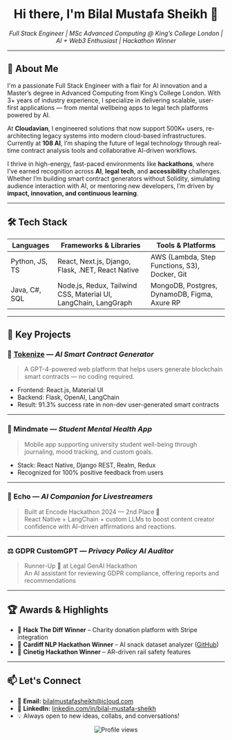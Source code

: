 <h1 align="center">Hi there, I'm Bilal Mustafa Sheikh 👋</h1>

<p align="center">
  <em>Full Stack Engineer | MSc Advanced Computing @ King’s College London | AI + Web3 Enthusiast | Hackathon Winner</em>
</p>

---

## 🚀 About Me

I'm a passionate Full Stack Engineer with a flair for AI innovation and a Master’s degree in Advanced Computing from King’s College London. With 3+ years of industry experience, I specialize in delivering scalable, user-first applications — from mental wellbeing apps to legal tech platforms powered by AI.

At **Cloudavian**, I engineered solutions that now support 500K+ users, re-architecting legacy systems into modern cloud-based infrastructures. Currently at **108 AI**, I’m shaping the future of legal technology through real-time contract analysis tools and collaborative AI-driven workflows.

I thrive in high-energy, fast-paced environments like **hackathons**, where I’ve earned recognition across **AI**, **legal tech**, and **accessibility** challenges. Whether I’m building smart contract generators without Solidity, simulating audience interaction with AI, or mentoring new developers, I’m driven by **impact, innovation, and continuous learning**.

---

## 🛠️ Tech Stack

| Languages       | Frameworks & Libraries | Tools & Platforms     |
|----------------|------------------------|------------------------|
| Python, JS, TS | React, Next.js, Django, Flask, .NET, React Native | AWS (Lambda, Step Functions, S3), Docker, Git |
| Java, C#, SQL  | Node.js, Redux, Tailwind CSS, Material UI, LangChain, LangGraph | MongoDB, Postgres, DynamoDB, Figma, Axure RP |

---

## 🧠 Key Projects

### 🔗 [Tokenize](https://github.com/bilal-mustafa10/tokenize) — *AI Smart Contract Generator*
> A GPT-4-powered web platform that helps users generate blockchain smart contracts — no coding required.

- Frontend: React.js, Material UI  
- Backend: Flask, OpenAI, LangChain  
- Result: 91.3% success rate in non-dev user-generated smart contracts

---

### 💬 Mindmate — *Student Mental Health App*
> Mobile app supporting university student well-being through journaling, mood tracking, and custom goals.

- Stack: React Native, Django REST, Realm, Redux  
- Recognized for 100% positive feedback from users

---

### 🎤 Echo — *AI Companion for Livestreamers*
> Built at Encode Hackathon 2024 — 2nd Place 🥈  
> React Native + LangChain + custom LLMs to boost content creator confidence with AI-driven affirmations and reactions.

---

### ⚖️ GDPR CustomGPT — *Privacy Policy AI Auditor*
> Runner-Up 🏅 at Legal GenAI Hackathon  
> An AI assistant for reviewing GDPR compliance, offering reports and recommendations

---

## 🏆 Awards & Highlights

- 🥇 **Hack The Diff Winner** – Charity donation platform with Stripe integration  
- 🥇 **Cardiff NLP Hackathon Winner** – AI snack dataset analyzer ([GitHub](https://github.com/bilal-mustafa10/nlp-frontend))  
- 🥇 **Cinetig Hackathon Winner** – AR-driven rail safety features  

---

## 📫 Let's Connect

- 📧 **Email:** bilalmustafasheikh@icloud.com  
- 💼 **LinkedIn:** [linkedin.com/in/bilal-mustafa-sheikh](https://www.linkedin.com/in/bilal-mustafa-sheikh/)  
- 💡 Always open to new ideas, collabs, and conversations!

<p align="center">
  <img src="https://komarev.com/ghpvc/?username=bilal-mustafa10&style=flat-square" alt="Profile views" />
</p>
